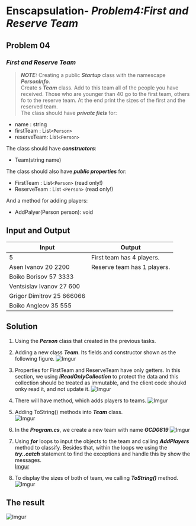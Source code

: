# **Enscapsulation- _Problem4:First and Reserve Team_**
## **Problem 04**
### _**First and Reserve Team**_
> _**NOTE:**_ Creating a public _**Startup**_ class with the namescape _**PersonInfo**_.  
Create s _**Team**_ class. Add to this team all of the people you have received. Those who are younger than 40 go to the first team, others fo to the reserve team. At the end print the sizes of the first and the reserved team.  
The class should have _**private fiels**_ for:
* name : string  
* firstTeam : List`<Person>`
* reserveTeam: List`<Person>`  

The class should have _**constructors**_:
* Team(string name)  

The class should also have _**public properties**_ for:
* FirstTeam : List`<Person>` (read only!)
* ReserveTeam : List `<Person>` (read only!)

And a method for adding players:
* AddPalyer(Person person): void  

## **Input and Output**
**Input** | **Output**
----------|-----------
5 | First team has 4 players.
Asen Ivanov 20 2200 | Reserve team has 1 players.
Boiko Borisov 57 3333 |
Ventsislav Ivanov 27 600 |
Grigor Dimitrov 25 666066 |
Boiko Angleov 35 555 |

## **Solution**
1. Using the _**Person**_ class that created in the previous tasks.
2. Adding a new class _**Team**_. Its fields and constructor shown as the following figure.
   ![Imgur](https://i.imgur.com/rZzqIWZ.png)  

3. Properties for FirstTeam and ReserveTeam have only getters. In this section, we using _**IReadOnlyCollection**_ to protect the data and this collection should be treated as immutable, and the client code shoukd onky read it, and not update it.
   ![Imgur](https://i.imgur.com/P5n0hQI.png)  
   
4. There will have method, which adds players to teams.
   ![Imgur](https://i.imgur.com/bofGeoE.png)  

5. Adding ToString() methods into _**Team**_ class.  
   ![Imgur](https://i.imgur.com/vh2uqyU.png)  
6. In the _**Program.cs**_, we create a new team with name _**GCD0819**_
   ![Imgur](https://i.imgur.com/VfSdRTU.png)  

7. Using _**for**_ loops to input the objects to the team and calling _**AddPlayers**_ method to classify. Besides that, within the loops we using the _**try..catch**_ statement to find the exceptions and handle this by show the messages.  
   [Imgur](https://i.imgur.com/Prkg0H2.png)  

8. To display the sizes of both of team, we calling _**ToString()**_ method.
   ![Imgur](https://i.imgur.com/0yQYQK8.png)  

## **The result**
![Imgur](https://i.imgur.com/kEmIhBX.png)